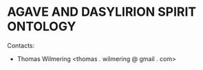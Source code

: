 # AGAVE AND DASYLIRION SPIRIT ONTOLOGY

Contacts:

* Thomas Wilmering <thomas . wilmering @ gmail . com>
